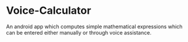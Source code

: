 # Voice-Calculator
An android app which computes simple mathematical expressions which can be entered either manually or through voice assistance.

